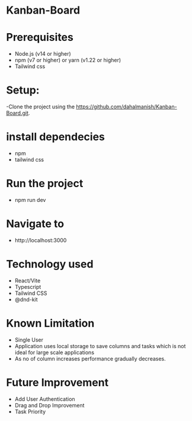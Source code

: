 # Kanban-Board
# Prerequisites
- Node.js (v14 or higher)
- npm (v7 or higher) or yarn (v1.22 or higher)
- Tailwind css 

# Setup:
 -Clone the project using the https://github.com/dahalmanish/Kanban-Board.git.
 # install dependecies
 - npm
 - tailwind css

 # Run the project
 - npm run dev

# Navigate to
- http://localhost:3000

# Technology used
- React/Vite
- Typescript
- Tailwind CSS
- @dnd-kit

# Known Limitation
- Single User
- Application uses local storage to save columns and tasks which is not ideal for large scale applications
- As no of column increases performance gradually decreases.
# Future Improvement
- Add User Authentication
- Drag and Drop Improvement
- Task Priority


